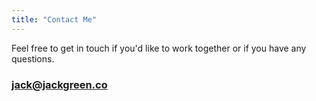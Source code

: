 ```yaml
---
title: "Contact Me"
---
```


Feel free to get in touch if you'd like to work together or if you have
any questions.

### jack@jackgreen.co
